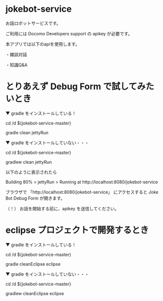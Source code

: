 # jokebot-service
お話ロボットサービスです。

ご利用には Docomo Developers support の apikey が必要です。

本アプリでは以下のapiを使用します。

・雑談対話

・知識Q&A


# とりあえず Debug Form で試してみたいとき

▼ gradle をインストールしている！

cd /d ${jokebot-service-master}

gradle clean jettyRun

▼ gradle をインストールしていない・・・

cd /d ${jokebot-service-master}

gradlew clean jettyRun

以下のように表示されたら

Building 80% > jettyRun > Running at http://localhost:8080/jokebot-service

ブラウザで 「http://localhost:8080/jokebot-service」 にアクセスすると Joke Bot Debug Form が開きます。

（！） お話を開始する前に、apikey を送信してください。


# eclipse プロジェクトで開発するとき

▼ gradle をインストールしている！

cd /d ${jokebot-service-master}

gradle cleanEclipse eclipse

▼ gradle をインストールしていない・・・

cd /d ${jokebot-service-master}

gradlew cleanEclipse eclipse

